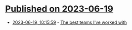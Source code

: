 # [Published on 2023-06-19](index.md)

* [2023-06-19, 10:15:59](https://lobste.rs/s/cqnbjq/best_teams_i_ve_worked_with) - [The best teams I've worked with](https://alediaferia.com/2023/06/15/the-best-teams-ive-worked-with/)
